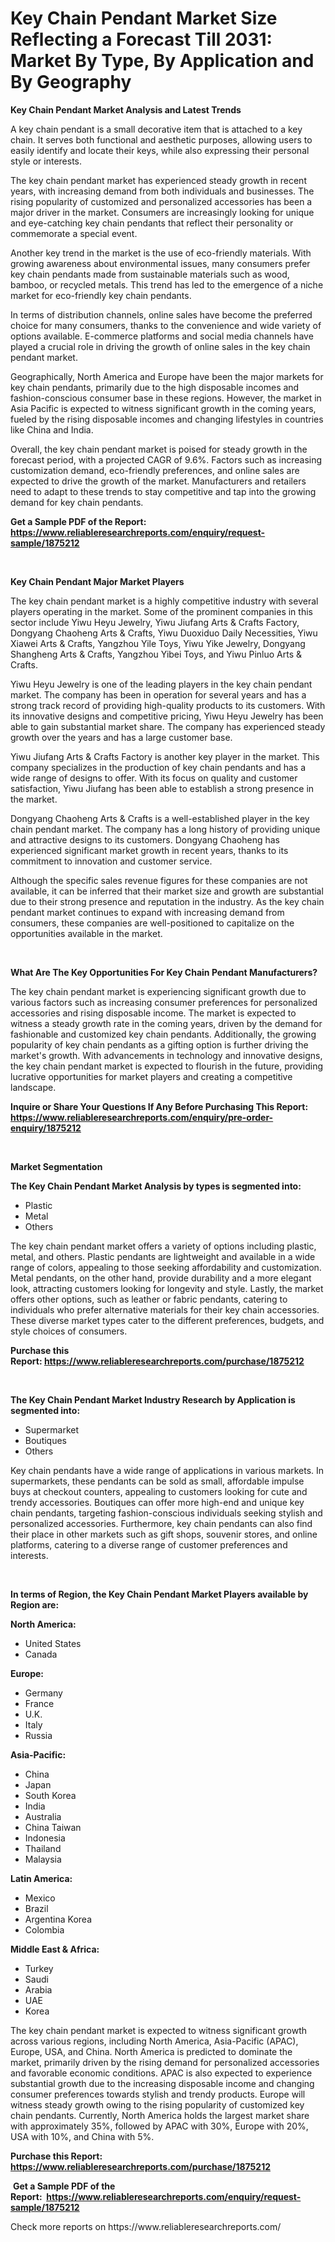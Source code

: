 <p><h1>Key Chain Pendant Market Size Reflecting a Forecast Till 2031: Market By Type, By Application and By Geography</h1></p><p><strong>Key Chain Pendant Market Analysis and Latest Trends</strong></p>
<p><p>A key chain pendant is a small decorative item that is attached to a key chain. It serves both functional and aesthetic purposes, allowing users to easily identify and locate their keys, while also expressing their personal style or interests.</p><p>The key chain pendant market has experienced steady growth in recent years, with increasing demand from both individuals and businesses. The rising popularity of customized and personalized accessories has been a major driver in the market. Consumers are increasingly looking for unique and eye-catching key chain pendants that reflect their personality or commemorate a special event.</p><p>Another key trend in the market is the use of eco-friendly materials. With growing awareness about environmental issues, many consumers prefer key chain pendants made from sustainable materials such as wood, bamboo, or recycled metals. This trend has led to the emergence of a niche market for eco-friendly key chain pendants.</p><p>In terms of distribution channels, online sales have become the preferred choice for many consumers, thanks to the convenience and wide variety of options available. E-commerce platforms and social media channels have played a crucial role in driving the growth of online sales in the key chain pendant market.</p><p>Geographically, North America and Europe have been the major markets for key chain pendants, primarily due to the high disposable incomes and fashion-conscious consumer base in these regions. However, the market in Asia Pacific is expected to witness significant growth in the coming years, fueled by the rising disposable incomes and changing lifestyles in countries like China and India.</p><p>Overall, the key chain pendant market is poised for steady growth in the forecast period, with a projected CAGR of 9.6%. Factors such as increasing customization demand, eco-friendly preferences, and online sales are expected to drive the growth of the market. Manufacturers and retailers need to adapt to these trends to stay competitive and tap into the growing demand for key chain pendants.</p></p>
<p><strong>Get a Sample PDF of the Report:&nbsp; <a href="https://www.reliableresearchreports.com/enquiry/request-sample/1875212">https://www.reliableresearchreports.com/enquiry/request-sample/1875212</a></strong></p>
<p>&nbsp;</p>
<p><strong>Key Chain Pendant Major Market Players</strong></p>
<p><p>The key chain pendant market is a highly competitive industry with several players operating in the market. Some of the prominent companies in this sector include Yiwu Heyu Jewelry, Yiwu Jiufang Arts & Crafts Factory, Dongyang Chaoheng Arts & Crafts, Yiwu Duoxiduo Daily Necessities, Yiwu Xiawei Arts & Crafts, Yangzhou Yile Toys, Yiwu Yike Jewelry, Dongyang Shangheng Arts & Crafts, Yangzhou Yibei Toys, and Yiwu Pinluo Arts & Crafts.</p><p>Yiwu Heyu Jewelry is one of the leading players in the key chain pendant market. The company has been in operation for several years and has a strong track record of providing high-quality products to its customers. With its innovative designs and competitive pricing, Yiwu Heyu Jewelry has been able to gain substantial market share. The company has experienced steady growth over the years and has a large customer base.</p><p>Yiwu Jiufang Arts & Crafts Factory is another key player in the market. This company specializes in the production of key chain pendants and has a wide range of designs to offer. With its focus on quality and customer satisfaction, Yiwu Jiufang has been able to establish a strong presence in the market.</p><p>Dongyang Chaoheng Arts & Crafts is a well-established player in the key chain pendant market. The company has a long history of providing unique and attractive designs to its customers. Dongyang Chaoheng has experienced significant market growth in recent years, thanks to its commitment to innovation and customer service.</p><p>Although the specific sales revenue figures for these companies are not available, it can be inferred that their market size and growth are substantial due to their strong presence and reputation in the industry. As the key chain pendant market continues to expand with increasing demand from consumers, these companies are well-positioned to capitalize on the opportunities available in the market.</p></p>
<p>&nbsp;</p>
<p><strong>What Are The Key Opportunities For Key Chain Pendant Manufacturers?</strong></p>
<p><p>The key chain pendant market is experiencing significant growth due to various factors such as increasing consumer preferences for personalized accessories and rising disposable income. The market is expected to witness a steady growth rate in the coming years, driven by the demand for fashionable and customized key chain pendants. Additionally, the growing popularity of key chain pendants as a gifting option is further driving the market's growth. With advancements in technology and innovative designs, the key chain pendant market is expected to flourish in the future, providing lucrative opportunities for market players and creating a competitive landscape.</p></p>
<p><strong>Inquire or Share Your Questions If Any Before Purchasing This Report: <a href="https://www.reliableresearchreports.com/enquiry/pre-order-enquiry/1875212">https://www.reliableresearchreports.com/enquiry/pre-order-enquiry/1875212</a></strong></p>
<p>&nbsp;</p>
<p><strong>Market Segmentation</strong></p>
<p><strong>The Key Chain Pendant Market Analysis by types is segmented into:</strong></p>
<p><ul><li>Plastic</li><li>Metal</li><li>Others</li></ul></p>
<p><p>The key chain pendant market offers a variety of options including plastic, metal, and others. Plastic pendants are lightweight and available in a wide range of colors, appealing to those seeking affordability and customization. Metal pendants, on the other hand, provide durability and a more elegant look, attracting customers looking for longevity and style. Lastly, the market offers other options, such as leather or fabric pendants, catering to individuals who prefer alternative materials for their key chain accessories. These diverse market types cater to the different preferences, budgets, and style choices of consumers.</p></p>
<p><strong>Purchase this Report:&nbsp;<a href="https://www.reliableresearchreports.com/purchase/1875212">https://www.reliableresearchreports.com/purchase/1875212</a></strong></p>
<p>&nbsp;</p>
<p><strong>The Key Chain Pendant Market Industry Research by Application is segmented into:</strong></p>
<p><ul><li>Supermarket</li><li>Boutiques</li><li>Others</li></ul></p>
<p><p>Key chain pendants have a wide range of applications in various markets. In supermarkets, these pendants can be sold as small, affordable impulse buys at checkout counters, appealing to customers looking for cute and trendy accessories. Boutiques can offer more high-end and unique key chain pendants, targeting fashion-conscious individuals seeking stylish and personalized accessories. Furthermore, key chain pendants can also find their place in other markets such as gift shops, souvenir stores, and online platforms, catering to a diverse range of customer preferences and interests.</p></p>
<p>&nbsp;</p>
<p><strong>In terms of Region, the Key Chain Pendant Market Players available by Region are:</strong></p>
<p>
    <p> <strong> North America: </strong>
        <ul>
            <li>United States</li>
            <li>Canada</li>
        </ul>
        </p> 
    <p> <strong> Europe: </strong>
        <ul>
            <li>Germany</li>
            <li>France</li>
            <li>U.K.</li>
            <li>Italy</li>
            <li>Russia</li>
        </ul>
        </p> 
    <p> <strong> Asia-Pacific: </strong>
        <ul>
            <li>China</li>
            <li>Japan</li>
            <li>South Korea</li>
            <li>India</li>
            <li>Australia</li>
            <li>China Taiwan</li>
            <li>Indonesia</li>
            <li>Thailand</li>
            <li>Malaysia</li>
        </ul>
        </p> 
    <p> <strong> Latin America: </strong>
        <ul>
            <li>Mexico</li>
            <li>Brazil</li>
            <li>Argentina Korea</li>
            <li>Colombia</li>
        </ul>
        </p> 
    <p> <strong> Middle East & Africa: </strong>
        <ul>
            <li>Turkey</li>
            <li>Saudi</li>
            <li>Arabia</li>
            <li>UAE</li>
            <li>Korea</li>
        </ul>
    </p>
    </p>
<p><p>The key chain pendant market is expected to witness significant growth across various regions, including North America, Asia-Pacific (APAC), Europe, USA, and China. North America is predicted to dominate the market, primarily driven by the rising demand for personalized accessories and favorable economic conditions. APAC is also expected to experience substantial growth due to the increasing disposable income and changing consumer preferences towards stylish and trendy products. Europe will witness steady growth owing to the rising popularity of customized key chain pendants. Currently, North America holds the largest market share with approximately 35%, followed by APAC with 30%, Europe with 20%, USA with 10%, and China with 5%.</p></p>
<p><strong>Purchase this Report: <a href="https://www.reliableresearchreports.com/purchase/1875212">https://www.reliableresearchreports.com/purchase/1875212</a></strong></p>
<p>&nbsp;<strong>Get a Sample PDF of the Report:&nbsp;&nbsp;<a href="https://www.reliableresearchreports.com/enquiry/request-sample/1875212">https://www.reliableresearchreports.com/enquiry/request-sample/1875212</a></strong></p>
<p><strong></strong></p>
<p>Check more reports on https://www.reliableresearchreports.com/</p>